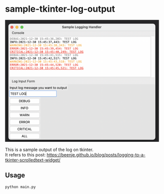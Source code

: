 # sample-tkinter-log-output
![Demo image](./demo/demo.png)

This is a sample output of the log on tkinter.  
It refers to this post: https://beenje.github.io/blog/posts/logging-to-a-tkinter-scrolledtext-widget/

## Usage

```sh
python main.py
```